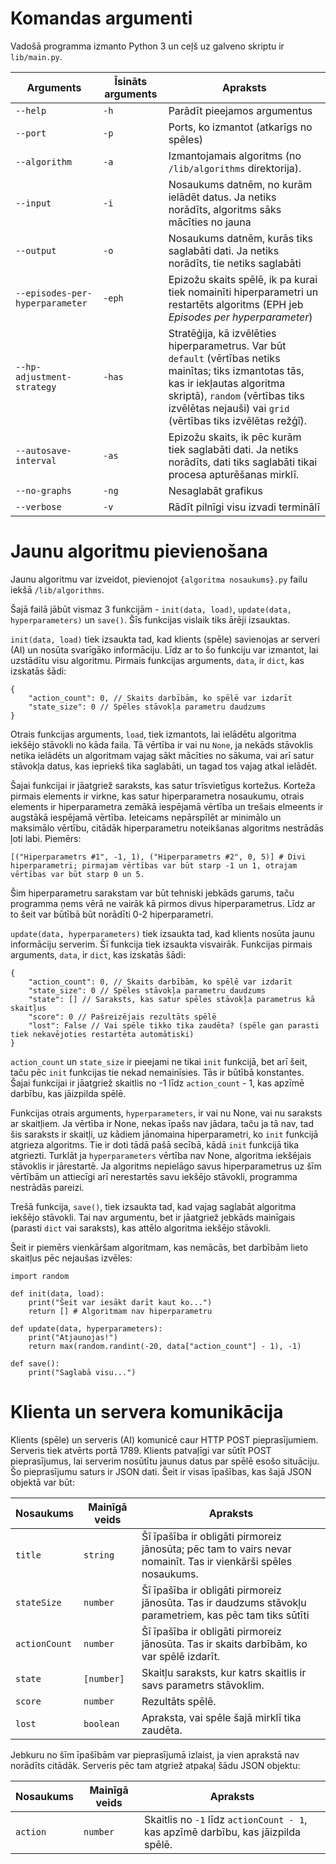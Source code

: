 # Komandas argumenti

Vadošā programma izmanto Python 3 un ceļš uz galveno skriptu ir ```lib/main.py```.

| Arguments | Īsināts arguments | Apraksts |
|---|---|---|
| ```--help``` | ```-h``` | Parādīt pieejamos argumentus |
| ```--port``` | ```-p``` | Ports, ko izmantot (atkarīgs no spēles) |
| ```--algorithm``` | ```-a``` | Izmantojamais algoritms (no ```/lib/algorithms``` direktorija). |
| ```--input``` | ```-i``` | Nosaukums datnēm, no kurām ielādēt datus. Ja netiks norādīts, algoritms sāks mācīties no jauna |
| ```--output``` | ```-o``` | Nosaukums datnēm, kurās tiks saglabāti dati. Ja netiks norādīts, tie netiks saglabāti |
| ```--episodes-per-hyperparameter``` | ```-eph``` | Epizožu skaits spēlē, ik pa kurai tiek nomainīti hiperparametri un restartēts algoritms (EPH jeb *Episodes per hyperparameter*) |
| ```--hp-adjustment-strategy``` | ```-has``` | Stratēģija, kā izvēlēties hiperparametrus. Var būt ```default``` (vērtības netiks mainītas; tiks izmantotas tās, kas ir iekļautas algoritma skriptā), ```random``` (vērtības tiks izvēlētas nejauši) vai ```grid``` (vērtības tiks izvēlētas režģī). |
| ```--autosave-interval``` | ```-as``` | Epizožu skaits, ik pēc kurām tiek saglabāti dati. Ja netiks norādīts, dati tiks saglabāti tikai procesa apturēšanas mirklī. |
| ```--no-graphs``` | ```-ng``` | Nesaglabāt grafikus |
| ```--verbose``` | ```-v``` | Rādīt pilnīgi visu izvadi terminālī |

# Jaunu algoritmu pievienošana

Jaunu algoritmu var izveidot, pievienojot ```{algoritma nosaukums}.py``` failu iekšā ```/lib/algorithms```.

Šajā failā jābūt vismaz 3 funkcijām - ```init(data, load)```, ```update(data, hyperparameters)``` un ```save()```. Šīs funkcijas vislaik tiks ārēji izsauktas.

```init(data, load)``` tiek izsaukta tad, kad klients (spēle) savienojas ar serveri (AI) un nosūta svarīgāko informāciju. Līdz ar to šo funkciju var izmantot, lai uzstādītu visu algoritmu. Pirmais funkcijas arguments, ```data```, ir ```dict```, kas izskatās šādi:

```
{
    "action_count": 0, // Skaits darbībām, ko spēlē var izdarīt
    "state_size": 0 // Spēles stāvokļa parametru daudzums
}
```

Otrais funkcijas arguments, ```load```, tiek izmantots, lai ielādētu algoritma iekšējo stāvokli no kāda faila. Tā vērtība ir vai nu ```None```, ja nekāds stāvoklis netika ielādēts un algoritmam vajag sākt mācīties no sākuma, vai arī satur stāvokļa datus, kas iepriekš tika saglabāti, un tagad tos vajag atkal ielādēt.

Šajai funkcijai ir jāatgriež saraksts, kas satur trīsvietīgus kortežus. Korteža pirmais elements ir virkne, kas satur hiperparametra nosaukumu, otrais elements ir hiperparametra zemākā iespējamā vērtība un trešais elmeents ir augstākā iespējamā vērtība. Ieteicams nepārspīlēt ar minimālo un maksimālo vērtību, citādāk hiperparametru noteikšanas algoritms nestrādās ļoti labi. Piemērs:

```
[("Hiperparametrs #1", -1, 1), ("Hiperparametrs #2", 0, 5)] # Divi hiperparametri; pirmajam vērtības var būt starp -1 un 1, otrajam vērtības var būt starp 0 un 5.
```

Šim hiperparametru sarakstam var būt tehniski jebkāds garums, taču programma ņems vērā ne vairāk kā pirmos divus hiperparametrus. Līdz ar to šeit var būtībā būt norādīti 0-2 hiperparametri.

```update(data, hyperparameters)``` tiek izsaukta tad, kad klients nosūta jaunu informāciju serverim. Šī funkcija tiek izsaukta visvairāk. Funkcijas pirmais arguments, ```data```, ir ```dict```, kas izskatās šādi:

```
{
    "action_count": 0, // Skaits darbībām, ko spēlē var izdarīt
    "state_size": 0 // Spēles stāvokļa parametru daudzums
    "state": [] // Saraksts, kas satur spēles stāvokļa parametrus kā skaitļus
    "score": 0 // Pašreizējais rezultāts spēlē
    "lost": False // Vai spēle tikko tika zaudēta? (spēle gan parasti tiek nekavējoties restartēta automātiski)
}
```

```action_count``` un ```state_size``` ir pieejami ne tikai ```init``` funkcijā, bet arī šeit, taču pēc ```init``` funkcijas tie nekad nemainīsies. Tās ir būtībā konstantes. Šajai funkcijai ir jāatgriež skaitlis no -1 līdz ```action_count``` - 1, kas apzīmē darbību, kas jāizpilda spēlē.

Funkcijas otrais arguments, ```hyperparameters```, ir vai nu None, vai nu saraksts ar skaitļiem. Ja vērtība ir None, nekas īpašs nav jādara, taču ja tā nav, tad šis saraksts ir skaitļi, uz kādiem jānomaina hiperparametri, ko ```init``` funkcijā atgrieza algoritms. Tie ir doti tādā pašā secībā, kādā ```init``` funkcijā tika atgriezti. Turklāt ja ```hyperparameters``` vērtība nav None, algoritma iekšējais stāvoklis ir jārestartē. Ja algoritms nepielāgo savus hiperparametrus uz šīm vērtībām un attiecīgi arī nerestartēs savu iekšējo stāvokli, programma nestrādās pareizi.

Trešā funkcija, ```save()```, tiek izsaukta tad, kad vajag saglabāt algoritma iekšējo stāvokli. Tai nav argumentu, bet ir jāatgriež jebkāds mainīgais (parasti ```dict``` vai saraksts), kas attēlo algoritma iekšējo stāvokli.

Šeit ir piemērs vienkāršam algoritmam, kas nemācās, bet darbībām lieto skaitļus pēc nejaušas izvēles:

```
import random

def init(data, load):
	print("Šeit var iesākt darīt kaut ko...")
    return [] # Algoritmam nav hiperparametru

def update(data, hyperparameters):
	print("Atjaunojas!")
	return max(random.randint(-20, data["action_count"] - 1), -1)

def save():
	print("Saglabā visu...")
```

# Klienta un servera komunikācija

Klients (spēle) un serveris (AI) komunicē caur HTTP POST pieprasījumiem. Serveris tiek atvērts portā 1789. Klients patvaļīgi var sūtīt POST pieprasījumus, lai serverim nosūtītu jaunus datus par spēlē esošo situāciju. Šo pieprasījumu saturs ir JSON dati. Šeit ir visas īpašības, kas šajā JSON objektā var būt:

| Nosaukums | Mainīgā veids | Apraksts |
|---|---|---|
| ```title``` | ```string``` | Šī īpašība ir obligāti pirmoreiz jānosūta; pēc tam to vairs nevar nomainīt. Tas ir vienkārši spēles nosaukums. |
| ```stateSize``` | ```number``` | Šī īpašība ir obligāti pirmoreiz jānosūta. Tas ir daudzums stāvokļu parametriem, kas pēc tam tiks sūtīti |
| ```actionCount``` | ```number``` | Šī īpašība ir obligāti pirmoreiz jānosūta. Tas ir skaits darbībām, ko var spēlē izdarīt. |
| ```state``` | ```[number]``` | Skaitļu saraksts, kur katrs skaitlis ir savs parametrs stāvoklim. |
| ```score``` | ```number``` | Rezultāts spēlē. |
| ```lost``` | ```boolean``` | Apraksta, vai spēle šajā mirklī tika zaudēta. |

Jebkuru no šīm īpašībām var pieprasījumā izlaist, ja vien aprakstā nav norādīts citādāk. Serveris pēc tam atgriež atpakaļ šādu JSON objektu:

| Nosaukums | Mainīgā veids | Apraksts |
|---|---|---|
| ```action``` | ```number``` | Skaitlis no ```-1``` līdz ```actionCount - 1```, kas apzīmē darbību, kas jāizpilda spēlē. |